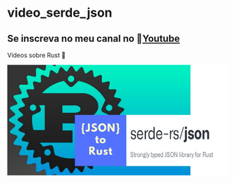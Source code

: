 # video_serde_json

## Se inscreva no meu canal no 💛[Youtube](https://www.youtube.com/channel/UCcxqBmK0Bok417yxCN4keXw)  

Vídeos sobre Rust 🦀

![Capa do vídeo no Youtube](capa.jpeg)

